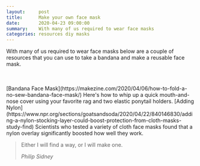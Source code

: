 ```yaml
---
layout:     post
title:      Make your own face mask
date:       2020-04-23 09:00:00
summary:    With many of us required to wear face masks
categories: resources diy masks
---
```



With many of us required to wear face masks below are a couple of resources that you can use to take a bandana and make a reusable face mask.

<br>
<br>
[Bandana Face Mask](https://makezine.com/2020/04/06/how-to-fold-a-no-sew-bandana-face-mask/) Here's how to whip up a quick mouth-and-nose cover using your favorite rag and two elastic ponytail holders.
[Adding Nylon](https://www.npr.org/sections/goatsandsoda/2020/04/22/840146830/adding-a-nylon-stocking-layer-could-boost-protection-from-cloth-masks-study-find) Scientists who tested a variety of cloth face masks found that a nylon overlay significantly boosted how well they work. 



<blockquote>
  <p>
  Either I will find a way, or I will make one.
  </p>
  <footer><cite title="Philip Sidney">Philip Sidney</cite></footer>
</blockquote>
